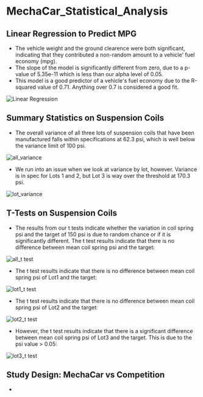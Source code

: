 # MechaCar_Statistical_Analysis

## Linear Regression to Predict MPG

* The vehicle weight and the ground clearence were both significant, indicating that they contributed a non-random amount to a vehicle' fuel economy (mpg). 
* The slope of the model is significantly different from zero, due to a p-value of 5.35e-11 which is less than our alpha level of 0.05. 
* This model is a good predictor of a vehicle's fuel economy due to the R-squared value of 0.71. Anything over 0.7 is considered a good fit. 

![Linear Regression](https://user-images.githubusercontent.com/104707395/220429476-6fd9c0bc-1399-4ee3-83d7-98b48eac1363.png)

## Summary Statistics on Suspension Coils

* The overall variance of all three lots of suspension coils that have been manufactured falls within specifications at 62.3 psi, which is well below the variance limit of 100 psi. 

![all_variance](https://user-images.githubusercontent.com/104707395/220432525-40359bfa-08c5-4d72-ae81-47a5242687e7.png)

* We run into an issue when we look at variance by lot, however. Variance is in spec for Lots 1 and 2, but Lot 3 is way over the threshold at 170.3 psi.

![lot_variance](https://user-images.githubusercontent.com/104707395/220432916-c4f39266-f6cf-4bbe-bac4-d32d1226bf34.png)

## T-Tests on Suspension Coils

* The results from our t tests indicate whether the variation in coil spring psi and the target of 150 psi is due to random chance or if it is significantly different. The t test results indicate that there is no difference between mean coil spring psi and the target:

![all_t test](https://user-images.githubusercontent.com/104707395/220435136-3286f98f-5af2-468a-a649-c56269ff274a.png)

* The t test results indicate that there is no difference between mean coil spring psi of Lot1 and the target:

![lot1_t test](https://user-images.githubusercontent.com/104707395/220435257-0887fb94-9fa3-4cdd-be94-861d32f18198.png)

* The t test results indicate that there is no difference between mean coil spring psi of Lot2 and the target:

![lot2_t test](https://user-images.githubusercontent.com/104707395/220435348-9ddd039c-4f2e-45e4-a9b6-2c5852c319ec.png)

* However, the t test results indicate that there is a significant difference between mean coil spring psi of Lot3 and the target. This is due to the psi value > 0.05:

![lot3_t test](https://user-images.githubusercontent.com/104707395/220435535-a4de3dd8-7f6e-4a96-a3d2-2af36b55110a.png)


## Study Design: MechaCar vs Competition

*
